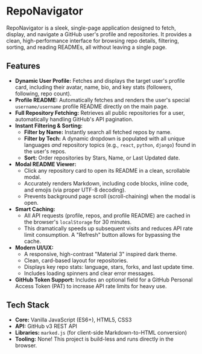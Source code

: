 # RepoNavigator

RepoNavigator is a sleek, single-page application designed to fetch, display, and navigate a GitHub user's profile and repositories. It provides a clean, high-performance interface for browsing repo details, filtering, sorting, and reading READMEs, all without leaving a single page.

## Features

-   **Dynamic User Profile:** Fetches and displays the target user's profile card, including their avatar, name, bio, and key stats (followers, following, repo count).
-   **Profile README:** Automatically fetches and renders the user's special `username/username` profile README directly on the main page.
-   **Full Repository Fetching:** Retrieves all public repositories for a user, automatically handling GitHub's API pagination.
-   **Instant Filtering & Sorting:**
    -   **Filter by Name:** Instantly search all fetched repos by name.
    -   **Filter by Tech:** A dynamic dropdown is populated with all unique languages *and* repository topics (e.g., `react`, `python`, `django`) found in the user's repos.
    -   **Sort:** Order repositories by Stars, Name, or Last Updated date.
-   **Modal README Viewer:**
    -   Click any repository card to open its README in a clean, scrollable modal.
    -   Accurately renders Markdown, including code blocks, inline code, and emojis (via proper UTF-8 decoding).
    -   Prevents background page scroll (scroll-chaining) when the modal is open.
-   **Smart Caching:**
    -   All API requests (profile, repos, and profile README) are cached in the browser's `localStorage` for 30 minutes.
    -   This dramatically speeds up subsequent visits and reduces API rate limit consumption. A "Refresh" button allows for bypassing the cache.
-   **Modern UI/UX:**
    -   A responsive, high-contrast "Material 3" inspired dark theme.
    -   Clean, card-based layout for repositories.
    -   Displays key repo stats: language, stars, forks, and last update time.
    -   Includes loading spinners and clear error messages.
-   **GitHub Token Support:** Includes an optional field for a GitHub Personal Access Token (PAT) to increase API rate limits for heavy use.

## Tech Stack

-   **Core:** Vanilla JavaScript (ES6+), HTML5, CSS3
-   **API:** GitHub v3 REST API
-   **Libraries:** `marked.js` (for client-side Markdown-to-HTML conversion)
-   **Tooling:** None! This project is build-less and runs directly in the browser.

